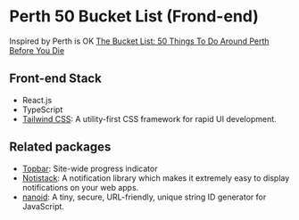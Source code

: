 # Perth 50 Bucket List (Frond-end)

Inspired by Perth is OK [The Bucket List: 50 Things To Do Around Perth Before You Die](https://perthisok.com/best-of-wa/best-things-to-do-perth/)

## Front-end Stack

- React.js
- TypeScript
- [Tailwind CSS](https://github.com/tailwindlabs/tailwindcss): A utility-first CSS framework for rapid UI development.

## Related packages

- [Topbar](https://github.com/buunguyen/topbar): Site-wide progress indicator
- [Notistack](https://github.com/iamhosseindhv/notistack): A notification library which makes it extremely easy to display notifications on your web apps.
- [nanoid](https://github.com/ai/nanoid): A tiny, secure, URL-friendly, unique string ID generator for JavaScript.
